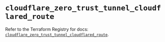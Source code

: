 # `cloudflare_zero_trust_tunnel_cloudflared_route`

Refer to the Terraform Registry for docs: [`cloudflare_zero_trust_tunnel_cloudflared_route`](https://registry.terraform.io/providers/cloudflare/cloudflare/5.11.0/docs/resources/zero_trust_tunnel_cloudflared_route).

